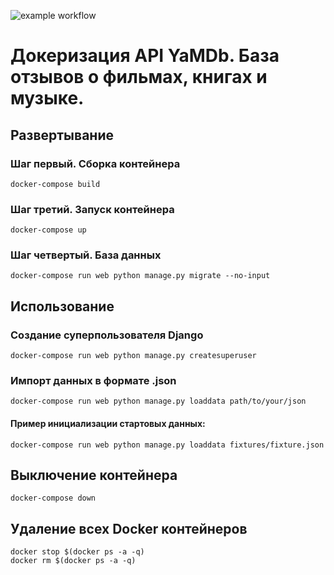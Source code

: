 ![example workflow](https://github.com/PatimatN/yamdb_final/actions/workflows/main.yml/badge.svg)

# Докеризация API YaMDb. База отзывов о фильмах, книгах и музыке.

## Развертывание

### Шаг первый. Сборка контейнера
```
docker-compose build
```

### Шаг третий. Запуск контейнера
```
docker-compose up
```

### Шаг четвертый. База данных
```
docker-compose run web python manage.py migrate --no-input
```


## Использование

### Создание суперпользователя Django
```
docker-compose run web python manage.py createsuperuser
```

### Импорт данных в формате .json
```
docker-compose run web python manage.py loaddata path/to/your/json
```
#### Пример инициализации стартовых данных:
```
docker-compose run web python manage.py loaddata fixtures/fixture.json
```


## Выключение контейнера
```
docker-compose down
```


## Удаление всех Docker контейнеров
```
docker stop $(docker ps -a -q)
docker rm $(docker ps -a -q)
```
